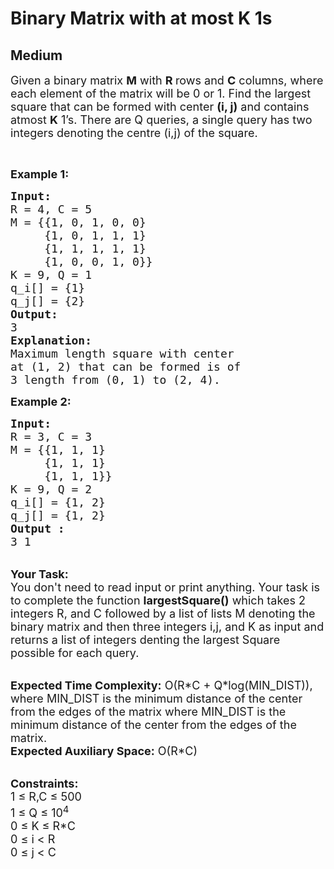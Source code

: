 # Binary Matrix with at most K 1s
## Medium
<div class="problems_problem_content__Xm_eO"><p><span style="font-size:18px">Given a binary matrix <strong>M</strong> with <strong>R </strong>rows and <strong>C</strong> columns, where each element of the matrix will be 0 or 1. Find the largest square that can be formed with center <strong>(i, j)</strong> and contains atmost <strong>K</strong> 1’s. There are Q queries, a single query has two integers denoting the centre (i,j) of the square.</span></p>

<p>&nbsp;</p>

<p><span style="font-size:18px"><strong>Example 1:</strong></span></p>

<pre><span style="font-size:18px"><strong>Input:
</strong>R = 4, C = 5
M = {{1, 0, 1, 0, 0}&nbsp;
     {1, 0, 1, 1, 1}&nbsp;
     {1, 1, 1, 1, 1}&nbsp;
     {1, 0, 0, 1, 0}}
K = 9, Q = 1
q_i[] = {1}
q_j[] = {2}
<strong>Output:
</strong>3
<strong>Explanation:</strong>
Maximum length square with center
at (1, 2)&nbsp;that can be formed is of
3 length from (0, 1) to (2, 4).</span>
</pre>

<div><span style="font-size:18px"><strong>Example 2:</strong></span></div>

<pre><span style="font-size:18px"><strong>Input:
</strong>R = 3, C = 3
M = {{1, 1, 1}&nbsp;
     {1, 1, 1}&nbsp;
     {1, 1, 1}}
K = 9, Q = 2
q_i[] = {1, 2}
q_j[] = {1, 2}
<strong>Output :</strong>
3 1</span>
</pre>

<p><br>
<span style="font-size:18px"><strong>Your Task:&nbsp;&nbsp;</strong><br>
You don't need to read input or print anything. Your task is to complete the function <strong>largestSquare()</strong>&nbsp;which takes 2 integers R, and C followed by a list of lists M denoting the binary matrix and then three integers i,j, and K as input and returns a list of integers denting the largest Square possible for each query.</span></p>

<p><br>
<span style="font-size:18px"><strong>Expected Time Complexity:</strong> O(R*C + Q*log(MIN_DIST)), </span> <span style="font-size:18px">where MIN_DIST is the minimum distance of the center from the edges of the matrix where MIN_DIST is the minimum distance of the center from the edges of the matrix.<br>
<strong>Expected Auxiliary Space:</strong> O(R*C)</span></p>

<p><br>
<span style="font-size:18px"><strong>Constraints:</strong><br>
1 ≤ R,C ≤ 500<br>
1 ≤ Q ≤ 10<sup>4</sup><br>
0 ≤ K ≤ R*C<br>
0 ≤ i &lt; R<br>
0 ≤ j &lt; C</span></p>
</div>